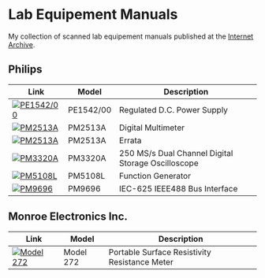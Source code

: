 # Lab Equipement Manuals

My collection of scanned lab equipement manuals published at the [Internet Archive](https://archive.org/details/@themprovementguy).

## Philips

| Link                                                                                                                                                                                                            | Model     | Description                                        |
|-----------------------------------------------------------------------------------------------------------------------------------------------------------------------------------------------------------------|-----------|----------------------------------------------------|
| [![PE1542/00](https://archive.org/services/img/philips-pe1542-00-operating-manual)](https://archive.org/details/philips-pe1542-00-operating-manual)                                                             | PE1542/00 | Regulated D.C. Power Supply                        |
| [![PM2513A](https://archive.org/services/img/philips-pm2513a-digital-multimeter-instruction-manual)](https://archive.org/details/philips-pm-3320-a-operating-manual)                                            | PM2513A   | Digital Multimeter                                 |
| [![PM2513A](https://archive.org/services/img/philips-pm2513a-digital-multimeter-instruction-manual-errata)](https://archive.org/details/philips-pm2513a-digital-multimeter-instruction-manual-errata)           | PM2513A   | Errata                                             |
| [![PM3320A](https://archive.org/services/img/philips-pm-3320-a-operating-manual)](https://archive.org/details/philips-pm-3320-a-operating-manual)                                                               | PM3320A   | 250 MS/s Dual Channel Digital Storage Oscilloscope |
| [![PM5108L](https://archive.org/services/img/philips-pm5108l-function-generator-instruction-and-service-manual)](https://archive.org/details/philips-pm5108l-function-generator-instruction-and-service-manual) | PM5108L   | Function Generator                                 |
| [![PM9696](https://archive.org/services/img/philips-pm9696-operating-manual-iec-625-ieee488-bus-interface)](https://archive.org/details/philips-pm9696-operating-manual-iec-625-ieee488-bus-interface)          | PM9696    | IEC-625 IEEE488 Bus Interface                      |

## Monroe Electronics Inc.

| Link                                                                                                                                                                                                                                        | Model     | Description                                   |
|---------------------------------------------------------------------------------------------------------------------------------------------------------------------------------------------------------------------------------------------|-----------|-----------------------------------------------|
| [![Model 272](https://archive.org/services/img/monroe-electronics-inc-model-272-portable-surface-resistivity-resistance-meter)](https://archive.org/details/monroe-electronics-inc-model-272-portable-surface-resistivity-resistance-meter) | Model 272 | Portable Surface Resistivity Resistance Meter |
